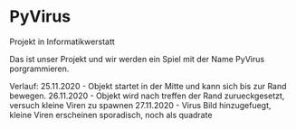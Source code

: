 # PyVirus
Projekt in Informatikwerstatt

Das ist unser Projekt und wir werden ein Spiel mit der Name PyVirus porgrammieren.

Verlauf:
25.11.2020 - Objekt startet in der Mitte und kann sich bis zur Rand bewegen.
26.11.2020 - Objekt wird nach treffen der Rand zurueckgesetzt, versuch kleine Viren zu spawnen
27.11.2020 - Virus Bild hinzugefuegt, kleine Viren erscheinen sporadisch, noch als quadrate
